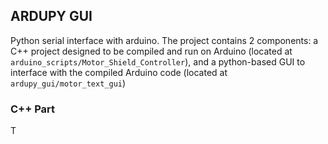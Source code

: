 ## ARDUPY GUI
Python serial interface with arduino. The project contains 2 components:
a C++ project designed to be compiled and run on Arduino
(located at `arduino_scripts/Motor_Shield_Controller`), and a python-based
GUI to interface with the compiled Arduino code
(located at `ardupy_gui/motor_text_gui`)

### C++ Part
T
